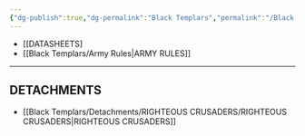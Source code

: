```yaml
---
{"dg-publish":true,"dg-permalink":"Black Templars","permalink":"/Black Templars/","contentClasses":"menu","created":"2023-12-16T03:20:45.153+07:00","updated":"2023-12-16T03:25:07.730+07:00"}
---
```


- [[DATASHEETS]
- [[Black Templars/Army Rules\|ARMY RULES]]

***

## DETACHMENTS

- [[Black Templars/Detachments/RIGHTEOUS CRUSADERS/RIGHTEOUS CRUSADERS\|RIGHTEOUS CRUSADERS]]